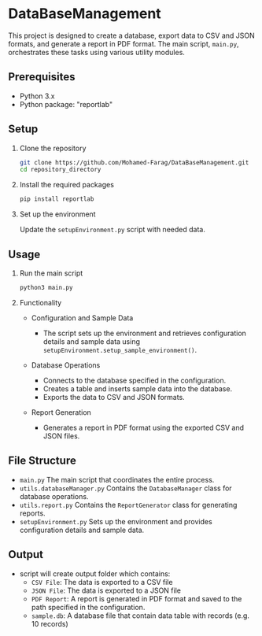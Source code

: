 # DataBaseManagement

This project is designed to create a database, export data to CSV and JSON formats, and generate a report in PDF format. The main script, `main.py`, orchestrates these tasks using various utility modules.

## Prerequisites

- Python 3.x
- Python package: "reportlab"  

## Setup

1. Clone the repository

    ```bash
    git clone https://github.com/Mohamed-Farag/DataBaseManagement.git
    cd repository_directory
    ```

2. Install the required packages

    ```bash
    pip install reportlab
    ```

3. Set up the environment

    Update the `setupEnvironment.py` script with needed data.

## Usage

1. Run the main script

    ```bash
    python3 main.py
    ```

2. Functionality

    - Configuration and Sample Data
        - The script sets up the environment and retrieves configuration details and sample data using `setupEnvironment.setup_sample_environment()`.

    - Database Operations
        - Connects to the database specified in the configuration.
        - Creates a table and inserts sample data into the database.
        - Exports the data to CSV and JSON formats.

    - Report Generation
        - Generates a report in PDF format using the exported CSV and JSON files.

## File Structure

- `main.py` The main script that coordinates the entire process.
- `utils.databaseManager.py` Contains the `DatabaseManager` class for database operations.
- `utils.report.py` Contains the `ReportGenerator` class for generating reports.
- `setupEnvironment.py` Sets up the environment and provides configuration details and sample data.

## Output

- script will create output folder which contains:
    - `CSV File`: The data is exported to a CSV file
    - `JSON File`: The data is exported to a JSON file
    - `PDF Report`: A report is generated in PDF format and saved to the path specified in the configuration.
    - `sample.db`: A database file that contain data table with records (e.g. 10 records)


